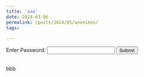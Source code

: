 ```yaml
---
title: 'aaa'
date: 2024-03-06
permalink: /posts/2024/05/anonimos/
tags:
 
---
```


<div style="text-align: justify;">

  <script>
    function checkPassword() {
      var password = document.getElementById("passwordInput").value;
      var correctPassword = "yourPassword"; // Replace with your desired password
      if (password === 123) {
        alert("Access Granted");
      } else {
        alert("Access Denied");
        window.location.href = "https://www.google.com";
      }
    }
  </script>

  <form onsubmit="event.preventDefault(); checkPassword();">
    <label for="passwordInput">Enter Password:</label>
    <input type="password" id="passwordInput" name="passwordInput">
    <input type="submit" value="Submit">
  </form>


<div style="text-align: justify;">
     
<br>bbb<br>

</div>

</div>



